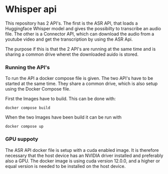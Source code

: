 # Whisper api
This repository has 2 API's. The first is the ASR API, that loads a Huggingface Whisper model and gives the possibilty to transcribe an audio file. 
The other is a Connector API, which can download the audio from a youtube video and get the transcription by using the ASR Api.

The purpose if this is that the 2 API's are running at the same time and is sharing a common drive wheret the downloaded auido is stored. 
### Running the API's
To run the API a docker compose file is given. The two API's have to be started at the same time. They share a common drive, which is also setup using the Docker Compose file. 

First the Images have to build. This can be done with: 
```
docker compose build
```
When the two Images have been build it can be run with 
```
docker compose up
```
### GPU suppoty 
The ASR API docker file is setup with a cuda enabled image. It is therefore necessary that the host device has an NVIDIA driver installed and preferably also a GPU. The docker image is using cuda version 12.0.0, and a higher or equal version is needed to be installed on the host device. 
